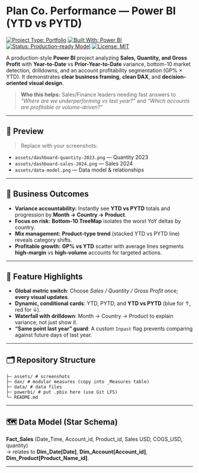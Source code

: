 # Plan Co. Performance — Power BI (YTD vs PYTD)

[![Project Type: Portfolio](https://img.shields.io/badge/Project-Portfolio-blue)](#)
[![Built With: Power BI](https://img.shields.io/badge/Built%20with-Power%20BI-black)](#)
[![Status: Production–ready Model](https://img.shields.io/badge/Status-Production--style-green)](#)
[![License: MIT](https://img.shields.io/badge/License-MIT-lightgrey)](LICENSE)

A production-style **Power BI** project analyzing **Sales, Quantity, and Gross Profit** with **Year-to-Date** vs **Prior-Year-to-Date** variance, bottom-10 market detection, drilldowns, and an account profitability segmentation (GP% × YTD). It demonstrates **clear business framing**, **clean DAX**, and **decision-oriented visual design**.

> **Who this helps:** Sales/Finance leaders needing fast answers to *“Where are we underperforming vs last year?”* and *“Which accounts are profitable or volume-driven?”*

---

## 📸 Preview

> Replace with your screenshots:
- `assets/dashboard-quantity-2023.png` — Quantity 2023
- `assets/dashboard-sales-2024.png` — Sales 2024
- `assets/data-model.png` — Data model & relationships

---

## 🎯 Business Outcomes

- **Variance accountability:** Instantly see **YTD vs PYTD** totals and progression by **Month → Country → Product**.
- **Focus on risk:** **Bottom-10 TreeMap** isolates the worst YoY deltas by country.
- **Mix management:** **Product-type trend** (stacked YTD vs PYTD line) reveals category shifts.
- **Profitable growth:** **GP% vs YTD** scatter with average lines segments **high-margin** vs **high-volume** accounts for targeted actions.

---

## 🧠 Feature Highlights

- **Global metric switch**: Choose *Sales / Quantity / Gross Profit* once; **every visual updates**.
- **Dynamic, conditional cards**: YTD, PYTD, and **YTD vs PYTD** (blue for ↑, red for ↓).
- **Waterfall with drilldown**: Month → Country → Product to explain variance, not just show it.
- **“Same point last year” guard**: A custom `Inpast` flag prevents comparing against future days of last year.

---

## 🗂 Repository Structure

```
├─ assets/ # screenshots
├─ dax/ # modular measures (copy into _Measures table)
├─ data/ # data files
├─ powerbi/ # put .pbix here (use Git LFS)
└─ README.md
```


---

## 🗺 Data Model (Star Schema)

**Fact_Sales** (Date_Time, Account_id, Product_id, Sales USD, COGS_USD, quantity)  
→ relates to **Dim_Date[Date]**, **Dim_Account[Account_id]**, **Dim_Product[Product_Name_id]**.

---




